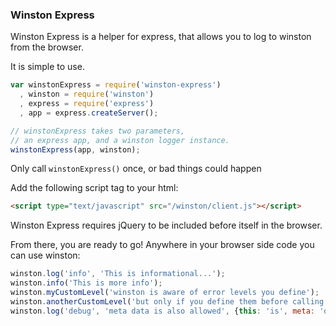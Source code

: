 
### Winston Express

Winston Express is a helper for express, that allows you to log to
winston from the browser. 

It is simple to use.

```javascript
var winstonExpress = require('winston-express')
  , winston = require('winston')
  , express = require('express')
  , app = express.createServer();

// winstonExpress takes two parameters,
// an express app, and a winston logger instance.
winstonExpress(app, winston);
```
Only call `winstonExpress()` once, or bad things could happen

Add the following script tag to your html:
```html
<script type="text/javascript" src="/winston/client.js"></script>
```
Winston Express requires jQuery to be included before itself in the
browser.

From there, you are ready to go! Anywhere in your browser side code you
can use winston:

```javascript
winston.log('info', 'This is informational...');
winston.info('This is more info');
winston.myCustomLevel('winston is aware of error levels you define');
winston.anotherCustomLevel('but only if you define them before calling winstonExpress()');
winston.log('debug', 'meta data is also allowed', {this: 'is', meta: 'data'});
```
